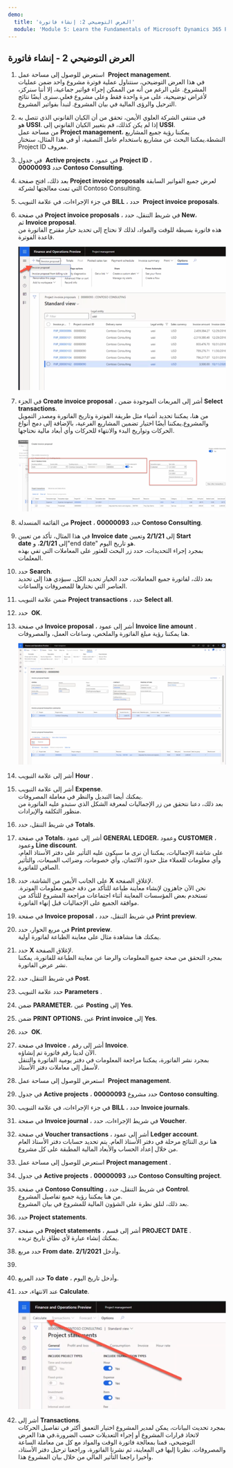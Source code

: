 ```yaml
---
demo:
  title: 'العرض التوضيحي 2: إنشاء فاتورة'
  module: 'Module 5: Learn the Fundamentals of Microsoft Dynamics 365 Project Operations'
---
```


## العرض التوضيحي 2 - إنشاء فاتورة

1. استعرض للوصول إلى مساحة عمل  **Project management**.  
    في هذا العرض التوضيحي، سنتناول عملية فوترة مشروع واحد ضمن عمليات المشروع. على الرغم من أنه من الممكن إجراء فواتير جماعية، إلا أننا سنركز، لأغراض توضيحية، على مرة واحدة فقط وعلى مشروع فعلي.سنرى أيضًا نتائج الترحيل والرؤى المالية في بيان المشروع. لنبدأ بفواتير المشروع. 

1. في منتقي الشركة العلوي الأيمن، تحقق من أن الكيان القانوني الذي تتصل به هو **USSI**. إذا لم يكن كذلك، قم بتغيير الكيان القانوني إلى **USSI**.  
    من مساحة عمل **Project management**، يمكننا رؤية جميع المشاريع النشطة.يمكننا البحث عن مشاريع باستخدام عامل التصفية، أو في هذا المثال، سنختار Project ID معروف. 

1. في جدول  **Active projects** ، في عمود **Project ID** ، حدد **00000093 Contoso Consulting**.  

1. بعد ذلك، افتح صفحة **Project invoice proposals** لعرض جميع الفواتير السابقة التي تمت معالجتها لشركة Contoso Consulting. 

1. في جزء الإجراءات، في علامة التبويب **BILL** ، حدد  **Project invoice proposals**. 

1. في صفحة **Project invoice proposals** ، في شريط التنقل، حدد **New**، ثم **Invoice proposal**.  
    هذه فاتورة بسيطة للوقت والمواد، لذلك لا نحتاج إلى تحديد خيار مقترح الفاتورة من قاعدة الفوترة. 

    ![لقطة شاشة لصفحة مقترحات فاتورة المشروع مع تمييز مقترح فاتورة جديد.](./media/projops_invoice_1_new_invoice_proposal.png)

1. في الجزء **Create invoice proposal** ، أشر إلى المربعات الموجودة ضمن **Select transactions**.  
    من هنا، يمكننا تحديد أشياء مثل طريقة الفوترة وتاريخ الفاتورة ومصدر التمويل والمشروع.يمكننا أيضًا اختيار تضمين المشاريع الفرعية، بالإضافة إلى دمج أنواع الحركات وتواريخ البدء والانتهاء للحركات وأي أبعاد مالية نحتاجها. 

    ![لقطة شاشة لجزء إنشاء عرض فاتورة مع تمييز قسم المعاملات المحددة.](./media/projops_invoice_2_select_transactions.png)

1. من القائمة المنسدلة **Project** ، حدد **00000093 Contoso Consulting**. 

1. في هذا المثال، تأكد من تعيين **Invoice date** إلى **2/1/21** وتعيين **Start date** إلى **2/1/21**، و"end date" هو تاريخ اليوم.  
    بمجرد إجراء التحديدات، حدد زر البحث للعثور على المعاملات التي تفي بهذه المعلمات.

1. حدد **Search**.  
    بعد ذلك، لفاتورة جميع المعاملات، حدد الخيار تحديد الكل. سيؤدي هذا إلى تحديد العناصر التي نختارها للمصروفات والساعات.

1. ضمن علامة التبويب **Project transactions** ، حدد **Select all**.

1. حدد  **OK**. 

1. في صفحة **Invoice proposal** ، أشر إلى عمود **Invoice line amount** .  
    هنا يمكننا رؤية مبلغ الفاتورة والملخص، وساعات العمل، والمصروفات.

    ![لقطة شاشة لصفحة عرض الفاتورة مع تمييز عمود مبلغ سطر الفاتورة.](./media/projops_invoice_3_invoice_line_amount_column.png)

1. أشر إلى علامة التبويب **Hour** . 

1. أشر إلى علامة التبويب **Expense**.  
    يمكنك أيضا التبديل والنظر في معاملة المصروفات.  
بعد ذلك، دعنا نتحقق من زر الإجماليات لمعرفة الشكل الذي ستبدو عليه الفاتورة من منظور التكلفة والإيرادات.

1. في شريط التنقل، حدد **Totals**.

1. في صفحة **Totals**، أشر إلى عمود **GENERAL LEDGER**، وعمود **CUSTOMER** ، وعمود **Line discount**.  
    على شاشة الإجماليات، يمكننا أن نرى ما سيكون عليه التأثير على دفتر الأستاذ العام، وأي معلومات للعملاء مثل حدود الائتمان، وأي خصومات، وضرائب المبيعات، والتأثير الصافي للفاتورة. 

1. على الجانب الأيمن من الشاشة، حدد **X** لإغلاق الصفحة.  
    نحن الآن جاهزون لإنشاء معاينة طباعة للتأكد من دقة جميع معلومات الفوترة. تستخدم بعض المؤسسات المعاينة أثناء اجتماعات مراجعة المشروع للتأكد من موافقة الجميع على الإجماليات قبل إنهاء الفاتورة. 

1. في صفحة **Invoice proposal** ، في شريط التنقل، حدد **Print preview**. 

1. في مربع الحوار، حدد **Print preview**.  
    يمكنك هنا مشاهدة مثال على معاينة الطباعة لفاتورة أولية. 

1. حدد **X** لإغلاق الصفحة.  
    بمجرد التحقق من صحة جميع المعلومات والرضا عن معاينة الطباعة للفاتورة، يمكننا نشر عرض الفاتورة.

1. في شريط التنقل، حدد **Post**.

1. حدد علامة التبويب **Parameters** .

1. ضمن **PARAMETER**، عين **Posting** إلى **Yes**.

1. ضمن **PRINT OPTIONS**، عين **Print invoice** إلى **Yes**.

1. حدد  **OK**.

1. في صفحة **Invoice** ، أشر إلى رقم **Invoice**.  
    الآن لدينا رقم فاتورة تم إنشاؤه.  
    بمجرد نشر الفاتورة، يمكننا مراجعة المعلومات في دفتر يومية الفاتورة والتنقل لأسفل إلى معاملات دفتر الأستاذ.

1. استعرض للوصول إلى مساحة عمل  **Project management**.

1. في جدول **Active projects** ، حدد مشروع **00000093** **Contoso consulting**.

1. في جزء الإجراءات، في علامة التبويب **BILL** ، حدد **Invoice journals**.

1. في صفحة **Invoice journal** ، في شريط الإجراءات، حدد **Voucher**.

1. في صفحة **Voucher transactions** ، أشر إلى عمود **Ledger account**.  
    هنا نرى النتائج مرحلة في دفتر الأستاذ العام. يتم تحديد حسابات دفتر الأستاذ العام من خلال إعداد الحساب والأبعاد المالية المطبقة على كل مشروع.

1. استعرض للوصول إلى مساحة عمل **Project management** . 

1. في جدول **Active projects** ، حدد **00000093 Contoso Consulting project**.

1. في صفحة **Contoso Consulting** ، في شريط التنقل، حدد **Control**.  
    من هنا يمكننا رؤية جميع تفاصيل المشروع.  
    بعد ذلك، لنلق نظرة على الشؤون المالية للمشروع في بيان المشروع.

1. حدد **Project statements**.

1. في صفحة **Project statements** ، أشر إلى قسم **PROJECT DATE** .  
يمكنك إنشاء عبارة لأي نطاق تاريخ تريده.

1. حدد مربع **From date**، وأدخل **2/1/2021**.
1. 
1. حدد المربع **To date** ، وأدخل تاريخ اليوم.

1. عند الانتهاء، حدد **Calculate**.

    ![لقطة شاشة لصفحة عبارات المشروع مع تمييز خيار الحساب.](./media/projops_invoice_4_calculate.png)

1. أشر إلى **Transactions**.  
    بمجرد تحديث البيانات، يمكن لمدير المشروع اختيار التعمق أكثر في تفاصيل الحركات لاتخاذ قرارات المشروع أو إجراء التعديلات حسب الضرورة.في هذا العرض التوضيحي، قمنا بمعالجة فاتورة الوقت والمواد مع كل من معاملة الساعة والمصروفات. نظرنا إليها في المعاينة، ثم نشرنا الفاتورة، وراجعنا ترحيل دفتر الأستاذ، وأخيرا راجعنا التأثير المالي من خلال بيان المشروع هذا.
